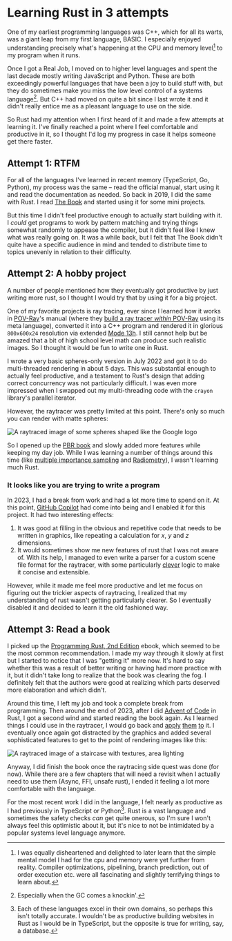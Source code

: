 # Learning Rust in 3 attempts

One of my earliest programming languages was C++, which for all its warts, was a giant leap from my first language, BASIC. I especially enjoyed understanding precisely what's happening at the CPU and memory level[^1] to my program when it runs.

Once I got a Real Job, I moved on to higher level languages and spent the last decade mostly writing JavaScript and Python. These are both exceedingly powerful languages that have been a joy to build stuff with, but they do sometimes make you miss the low level control of a systems language[^2]. But C++ had moved on quite a bit since I last wrote it and it didn't really entice me as a pleasant language to use on the side.

So Rust had my attention when I first heard of it and made a few attempts at learning it. I've finally reached a point where I feel comfortable and productive in it, so I thought I'd log my progress in case it helps someone get there faster.

## Attempt 1: RTFM

For all of the languages I've learned in recent memory (TypeScript, Go, Python), my process was the same – read the official manual, start using it and read the documentation as needed. So back in 2019, I did the same with Rust. I read [The Book](https://doc.rust-lang.org/book/) and started using it for some mini projects.

But this time I didn't feel productive enough to actually start building with it. I _could_ get programs to work by pattern matching and trying things somewhat randomly to appease the compiler, but it didn't feel like I knew what was really going on. It was a while back, but I felt that The Book didn't quite have a specific audience in mind and tended to distribute time to topics unevenly in relation to their difficulty.

## Attempt 2: A hobby project

A number of people mentioned how they eventually got productive by just writing more rust, so I thought I would try that by using it for a big project.

One of my favorite projects is ray tracing, ever since I learned how it works in [POV-Ray](https://www.povray.org/)'s manual (where they [build a ray tracer _within_ POV-Ray](https://www.povray.org/documentation/3.7.0/t2_3.html#t2_3_11) using its meta language), converted it into a C++ program and rendered it in glorious `800x600x24` resolution via extended [Mode 13h](https://en.wikipedia.org/wiki/Mode_13h). I still cannot help but be amazed that a bit of high school level math can produce such realistic images. So I thought it would be fun to write one in Rust.

I wrote a very basic spheres-only version in July 2022 and got it to do multi-threaded rendering in about 5 days. This was substantial enough to actually feel productive, and a testament to Rust's design that adding correct concurrency was not particularly difficult. I was even more impressed when I swapped out my multi-threading code with the `crayon` library's parallel iterator.

However, the raytracer was pretty limited at this point. There's only so much you can render with matte spheres:

![A raytraced image of some spheres shaped like the Google logo](/assets/raytraced-logo.png)

So I opened up the [PBR book](https://www.pbr-book.org/) and slowly added more features while keeping my day job. While I was learning a number of things around this time (like [multiple importance sampling](https://www.pbr-book.org/3ed-2018/Monte_Carlo_Integration/Importance_Sampling#MultipleImportanceSampling) and [Radiometry](https://www.pbr-book.org/3ed-2018/Color_and_Radiometry/Radiometry)), I wasn't learning much Rust.

### It looks like you are trying to write a program

In 2023, I had a break from work and had a lot more time to spend on it. At this point, [GitHub Copilot](https://github.com/features/copilot) had come into being and I enabled it for this project. It had two interesting effects:

1. It was good at filling in the obvious and repetitive code that needs to be written in graphics, like repeating a calculation for $x$, $y$ and $z$ dimensions.
2. It would sometimes show me new features of rust that I was not aware of.
   With its help, I managed to even write a parser for a custom scene file format for the raytracer, with some particularly [clever](https://github.com/banga/craytracer/blob/4820473911886343cc737bf0cc639e55efc89b86/src/scene_parser.rs#L724-L748) logic to make it concise and extensible.

However, while it made me feel more productive and let me focus on figuring out the trickier aspects of raytracing, I realized that my understanding of rust wasn't getting particularly clearer. So I eventually disabled it and decided to learn it the old fashioned way.

## Attempt 3: Read a book

I picked up the [Programming Rust, 2nd Edition](https://www.oreilly.com/library/view/programming-rust-2nd/9781492052586/) ebook, which seemed to be the most common recommendation. I made my way through it slowly at first but I started to notice that I was "getting it" more now. It's hard to say whether this was a result of better writing or having had more practice with it, but it didn't take long to realize that the book was clearing the fog. I definitely felt that the authors were good at realizing which parts deserved more elaboration and which didn't.

Around this time, I left my job and took a complete break from programming. Then around the end of 2023, after I did [Advent of Code](https://adventofcode.com/) in Rust, I got a second wind and started reading the book again. As I learned things I could use in the raytracer, I would go back and [apply](https://github.com/banga/craytracer/commit/9ff0d0498ad5524cd5ae4c2e16d4dcb47980a9a8) [them](https://github.com/banga/craytracer/commit/e31a0249d15c1c614d61d7b11ed83350b7accf0f) [to](https://github.com/banga/craytracer/commit/6b92724ebc8740685312d92c3d67bebda5ccabc7) it. I eventually once again got distracted by the graphics and added several sophisticated features to get to the point of rendering images like this:

![A raytraced image of a staircase with textures, area lighting](/assets/staircase.png)

Anyway, I did finish the book once the raytracing side quest was done (for now). While there are a few chapters that will need a revisit when I actually need to use them (Async, FFI, unsafe rust), I ended it feeling a lot more comfortable with the language.

For the most recent work I did in the language, I felt nearly as productive as I had previously in TypeScript or Python[^3]. Rust is a vast language and sometimes the safety checks _can_ get quite onerous, so I'm sure I won't always feel this optimistic about it, but it's nice to not be intimidated by a popular systems level language anymore.

[^1]: I was equally disheartened and delighted to later learn that the simple mental model I had for the cpu and memory were yet further from reality. Compiler optimizations, pipelining, branch prediction, out of order execution etc. were all fascinating and slightly terrifying things to learn about.
[^2]: Especially when the GC comes a knockin'.
[^3]: Each of these languages excel in their own domains, so perhaps this isn't totally accurate. I wouldn't be as productive building websites in Rust as I would be in TypeScript, but the opposite is true for writing, say, a database.

